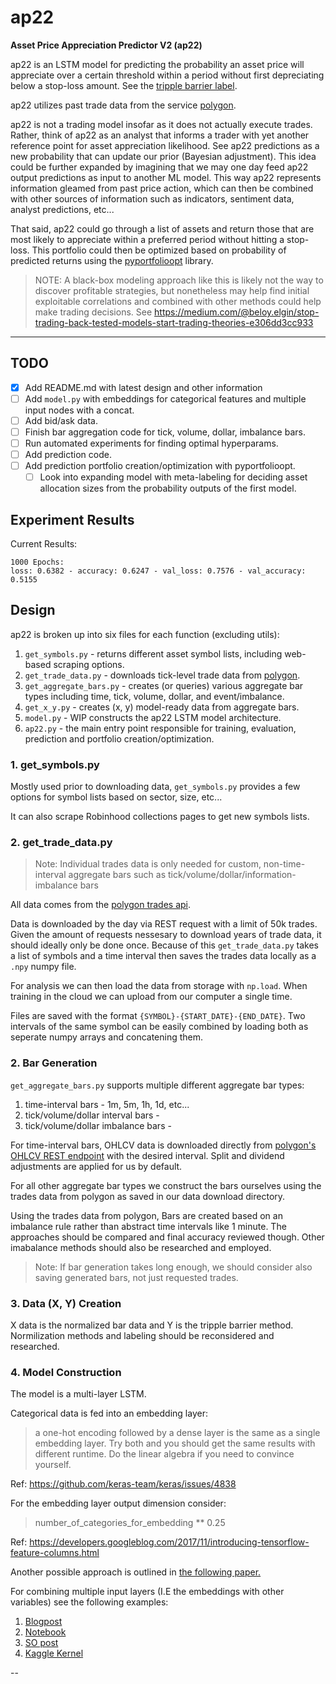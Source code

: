 # ap22 

**Asset Price Appreciation Predictor V2 (ap22)**

ap22 is an LSTM model for predicting the probability an asset price will 
appreciate over a certain threshold within a period without first depreciating
below a stop-loss amount. See the [tripple barrier label](https://mlfinlab.readthedocs.io/en/latest/labeling/tb_meta_labeling.html).

ap22 utilizes past trade data from the service [polygon](https://polygon.io). 

ap22 is not a trading model insofar as it does not actually execute trades. 
Rather, think of ap22 as an analyst that informs a trader with yet another
reference point for asset appreciation likelihood. See ap22 predictions
as a new probability that can update our prior (Bayesian adjustment). This idea
could be further expanded by imagining that we may one day feed ap22 output
predictions as input to another ML model. This way ap22 represents information
gleamed from past price action, which can then be combined with other sources
of information such as indicators, sentiment data, analyst predictions, etc...

That said, ap22 could go through a list of assets and return those 
that are most likely to appreciate within a preferred period without hitting
a stop-loss. This portfolio could then be optimized based on probability 
of predicted returns using the [pyportfolioopt](https://pyportfolioopt.readthedocs.io/en/latest) library.

> NOTE: A black-box modeling approach like this is likely not the way to 
> discover profitable strategies, but nonetheless may help find initial 
> exploitable correlations and combined with other methods could help 
> make trading decisions. See https://medium.com/@beloy.elgin/stop-trading-back-tested-models-start-trading-theories-e306dd3cc933

----

## TODO 

- [x] Add README.md with latest design and other information
- [ ] Add `model.py` with embeddings for categorical features and multiple
input nodes with a concat. 
- [ ] Add bid/ask data.
- [ ] Finish bar aggregation code for tick, volume, dollar, imbalance bars.
- [ ] Run automated experiments for finding optimal hyperparams.
- [ ] Add prediction code. 
- [ ] Add prediction portfolio creation/optimization with pyportfolioopt.
  - [ ] Look into expanding model with meta-labeling for deciding
asset allocation sizes from the probability outputs of the first model.

## Experiment Results

Current Results:

```
1000 Epochs:
loss: 0.6382 - accuracy: 0.6247 - val_loss: 0.7576 - val_accuracy: 0.5155
```

## Design 

ap22 is broken up into six files for each function (excluding utils):
1. `get_symbols.py` - returns different asset symbol lists, including 
web-based scraping options.
2. `get_trade_data.py` - downloads tick-level trade data from 
[polygon](https://polygon.io).
3. `get_aggregate_bars.py` - creates (or queries) various aggregate bar types
including time, tick, volume, dollar, and event/imbalance.
4. `get_x_y.py` - creates (x, y) model-ready data from aggregate bars.
5. `model.py` - WIP constructs the ap22 LSTM model architecture.
6. `ap22.py` - the main entry point responsible for training, evaluation, 
prediction and portfolio creation/optimization. 

### 1. get_symbols.py

Mostly used prior to downloading data, `get_symbols.py` provides a few options
for symbol lists based on sector, size, etc... 

It can also scrape Robinhood collections pages to get new symbols lists.

### 2. get_trade_data.py

> Note: Individual trades data is only needed for custom, non-time-interval 
> aggregate bars such as tick/volume/dollar/information-imbalance bars

All data comes from the 
[polygon trades api](https://polygon.io/docs/get_v2_ticks_stocks_trades__ticker___date__anchor).

Data is downloaded by the day via REST request with a limit of 50k trades. 
Given the amount of requests nessesary to download years of trade data, it 
should ideally only be done once. Because of this `get_trade_data.py` takes 
a list of symbols and a time interval then saves the trades data locally 
as a `.npy` numpy file. 

For analysis we can then load the data from storage with `np.load`. 
When training in the cloud we can upload from our computer a single time.

Files are saved with the format `{SYMBOL}-{START_DATE}-{END_DATE}`. 
Two intervals of the same symbol can be easily combined by loading 
both as seperate numpy arrays and concatening them. 

### 2. Bar Generation

`get_aggregate_bars.py` supports multiple different aggregate bar types:
1. time-interval bars - 1m, 5m, 1h, 1d, etc...
2. tick/volume/dollar interval bars - 
2. tick/volume/dollar imbalance bars - 

For time-interval bars, OHLCV data is downloaded directly from 
[polygon's OHLCV REST endpoint](https://polygon.io/docs/get_v2_aggs_ticker__stocksTicker__range__multiplier___timespan___from___to__anchor) 
with the desired interval. Split and dividend adjustments are applied for us 
by default.

For all other aggregate bar types we construct the bars ourselves using the 
trades data from polygon as saved in our data download directory. 

Using the trades data from polygon, Bars are created based on an imbalance rule
rather than abstract time intervals like 1 minute. The approaches should be 
compared and final accuracy reviewed though. Other imabalance methods should
also be researched and employed. 

> Note: If bar generation takes long enough, we should consider also saving generated
bars, not just requested trades.

### 3. Data (X, Y) Creation

X data is the normalized bar data and Y is the tripple barrier method. 
Normilization methods and labeling should be reconsidered and researched. 

### 4. Model Construction

The model is a multi-layer LSTM.

Categorical data is fed into an embedding layer:

> a one-hot encoding followed by a dense layer is the same as a single embedding layer. Try both and you should get the same results with different runtime. Do the linear algebra if you need to convince yourself.

Ref: https://github.com/keras-team/keras/issues/4838

For the embedding layer output dimension consider:

> number_of_categories_for_embedding ** 0.25

Ref: https://developers.googleblog.com/2017/11/introducing-tensorflow-feature-columns.html

Another possible approach is outlined in [the following paper.](https://www.aclweb.org/anthology/I17-2006.pdf)

For combining multiple input layers (I.E the embeddings with other variables) see the following examples:
1. [Blogpost](https://jessicastringham.net/2019/06/02/climate-with-keras)
2. [Notebook](https://github.com/mmortazavi/EntityEmbedding-Working_Example/blob/master/EntityEmbedding.ipynb)
3. [SO post](https://stackoverflow.com/questions/51360827/how-to-combine-numerical-and-categorical-values-in-a-vector-as-input-for-lstm)
4. [Kaggle Kernel](https://www.kaggle.com/kowaalczyk/lstm-with-convolutions)

--